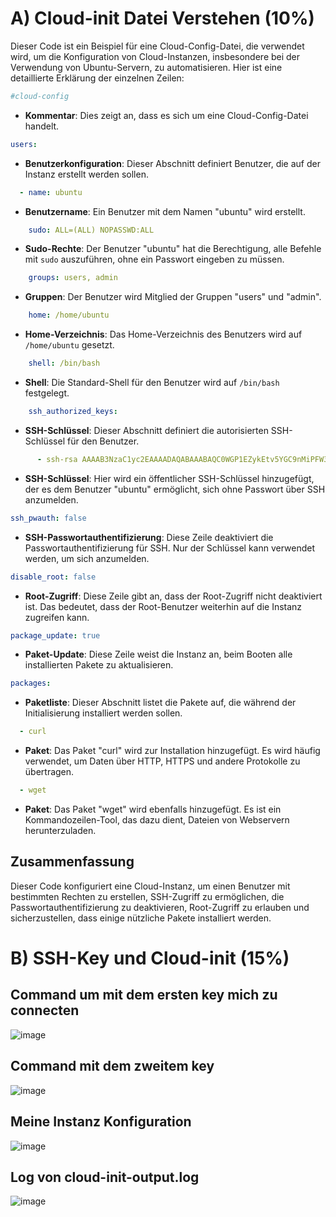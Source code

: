 # A) Cloud-init Datei Verstehen (10%)

Dieser Code ist ein Beispiel für eine Cloud-Config-Datei, die verwendet wird, um die Konfiguration von Cloud-Instanzen, insbesondere bei der Verwendung von Ubuntu-Servern, zu automatisieren. Hier ist eine detaillierte Erklärung der einzelnen Zeilen:

```yaml
#cloud-config
```
- **Kommentar**: Dies zeigt an, dass es sich um eine Cloud-Config-Datei handelt.

```yaml
users:
```
- **Benutzerkonfiguration**: Dieser Abschnitt definiert Benutzer, die auf der Instanz erstellt werden sollen.

```yaml
  - name: ubuntu
```
- **Benutzername**: Ein Benutzer mit dem Namen "ubuntu" wird erstellt.

```yaml
    sudo: ALL=(ALL) NOPASSWD:ALL
```
- **Sudo-Rechte**: Der Benutzer "ubuntu" hat die Berechtigung, alle Befehle mit `sudo` auszuführen, ohne ein Passwort eingeben zu müssen.

```yaml
    groups: users, admin
```
- **Gruppen**: Der Benutzer wird Mitglied der Gruppen "users" und "admin".

```yaml
    home: /home/ubuntu
```
- **Home-Verzeichnis**: Das Home-Verzeichnis des Benutzers wird auf `/home/ubuntu` gesetzt.

```yaml
    shell: /bin/bash
```
- **Shell**: Die Standard-Shell für den Benutzer wird auf `/bin/bash` festgelegt.

```yaml
    ssh_authorized_keys:
```
- **SSH-Schlüssel**: Dieser Abschnitt definiert die autorisierten SSH-Schlüssel für den Benutzer.

```yaml
      - ssh-rsa AAAAB3NzaC1yc2EAAAADAQABAAABAQC0WGP1EZykEtv5YGC9nMiPFW3U3DmZNzKFO5nEu6uozEHh4jLZzPNHSrfFTuQ2GnRDSt+XbOtTLdcj26+iPNiFoFha42aCIzYjt6V8Z+SQ9pzF4jPPzxwXfDdkEWylgoNnZ+4MG1lNFqa8aO7F62tX0Yj5khjC0Bs7Mb2cHLx1XZaxJV6qSaulDuBbLYe8QUZXkMc7wmob3PM0kflfolR3LE7LResIHWa4j4FL6r5cQmFlDU2BDPpKMFMGUfRSFiUtaWBNXFOWHQBC2+uKmuMPYP4vJC9sBgqMvPN/X2KyemqdMvdKXnCfrzadHuSSJYEzD64Cve5Zl9yVvY4AqyBD aws-key       
```
- **SSH-Schlüssel**: Hier wird ein öffentlicher SSH-Schlüssel hinzugefügt, der es dem Benutzer "ubuntu" ermöglicht, sich ohne Passwort über SSH anzumelden.

```yaml
ssh_pwauth: false
```
- **SSH-Passwortauthentifizierung**: Diese Zeile deaktiviert die Passwortauthentifizierung für SSH. Nur der Schlüssel kann verwendet werden, um sich anzumelden.

```yaml
disable_root: false 
```
- **Root-Zugriff**: Diese Zeile gibt an, dass der Root-Zugriff nicht deaktiviert ist. Das bedeutet, dass der Root-Benutzer weiterhin auf die Instanz zugreifen kann.

```yaml
package_update: true
```
- **Paket-Update**: Diese Zeile weist die Instanz an, beim Booten alle installierten Pakete zu aktualisieren.

```yaml
packages:
```
- **Paketliste**: Dieser Abschnitt listet die Pakete auf, die während der Initialisierung installiert werden sollen.

```yaml
  - curl 
```
- **Paket**: Das Paket "curl" wird zur Installation hinzugefügt. Es wird häufig verwendet, um Daten über HTTP, HTTPS und andere Protokolle zu übertragen.

```yaml
  - wget 
```
- **Paket**: Das Paket "wget" wird ebenfalls hinzugefügt. Es ist ein Kommandozeilen-Tool, das dazu dient, Dateien von Webservern herunterzuladen.

## Zusammenfassung
Dieser Code konfiguriert eine Cloud-Instanz, um einen Benutzer mit bestimmten Rechten zu erstellen, SSH-Zugriff zu ermöglichen, die Passwortauthentifizierung zu deaktivieren, Root-Zugriff zu erlauben und sicherzustellen, dass einige nützliche Pakete installiert werden.


# B) SSH-Key und Cloud-init (15%)

## Command um mit dem ersten key mich zu connecten

![image](https://github.com/user-attachments/assets/2426a74c-530b-4cb0-872d-fe45cf2904d2)

## Command mit dem zweitem key

![image](https://github.com/user-attachments/assets/16aa9d51-4c37-4c32-895c-ceaf86e20a1c)


## Meine Instanz Konfiguration

![image](https://github.com/user-attachments/assets/1ec40e47-9c86-4d1c-aee2-3e97e606042e)

## Log von cloud-init-output.log

![image](https://github.com/user-attachments/assets/e34325bb-9112-4b92-b91d-f239cd2515f5)
